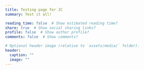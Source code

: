 ```yaml
---
title: Testing page for JC
summary: Test it all!

reading_time: false  # Show estimated reading time?
share: true  # Show social sharing links?
profile: false  # Show author profile?
comments: false  # Show comments?

# Optional header image (relative to `assets/media/` folder).
header:
  caption: ""
  image: ""
---
```


<script>
apiCall();
async function apiCall() {
    const url = "https://www.therapynottingham.co.uk/.netlify/functions/one";
    try {
        const response = await fetch(url);
        const data = await response;
        return data;
    } catch (err) {
        console.log(err);
    }
}
    </script>